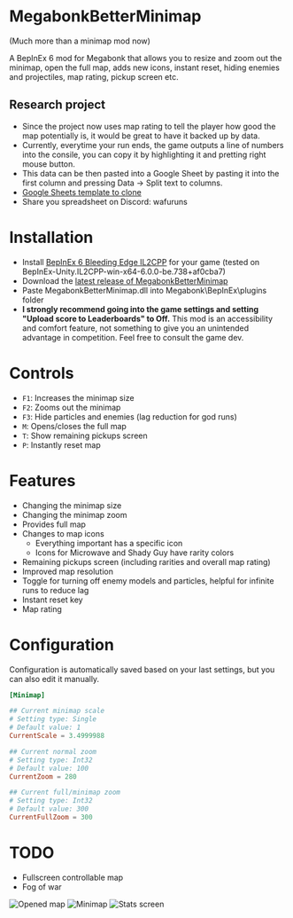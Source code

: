 # MegabonkBetterMinimap

(Much more than a minimap mod now)

A BepInEx 6 mod for Megabonk that allows you to resize and zoom out the minimap, open the full map, adds new icons, instant reset, hiding enemies and projectiles, map rating, pickup screen etc.

## Research project

-   Since the project now uses map rating to tell the player how good the map potentially is, it would be great to have it backed up by data.
-   Currently, everytime your run ends, the game outputs a line of numbers into the consile, you can copy it by highlighting it and pretting right mouse button.
-   This data can be then pasted into a Google Sheet by pasting it into the first column and pressing Data -> Split text to columns.
-   [Google Sheets template to clone](https://docs.google.com/spreadsheets/d/1g9hjzonZ7EyAw2dnt1n__JMNKmneXhfFAec5CB_US2U/edit?usp=sharing)
-   Share you spreadsheet on Discord: wafuruns

# Installation

-   Install [BepInEx 6 Bleeding Edge IL2CPP](https://builds.bepinex.dev/projects/bepinex_be) for your game (tested on BepInEx-Unity.IL2CPP-win-x64-6.0.0-be.738+af0cba7)
-   Download the [latest release of MegabonkBetterMinimap](https://github.com/WafuRuns/MegabonkBetterMinimap/releases/download/1.4.0/MegabonkBetterMinimap.dll)
-   Paste MegabonkBetterMinimap.dll into Megabonk\BepInEx\plugins folder
-   **I strongly recommend going into the game settings and setting "Upload score to Leaderboards" to Off.** This mod is an accessibility and comfort feature, not something to give you an unintended advantage in competition. Feel free to consult the game dev.

# Controls

-   `F1`: Increases the minimap size
-   `F2`: Zooms out the minimap
-   `F3`: Hide particles and enemies (lag reduction for god runs)
-   `M`: Opens/closes the full map
-   `T`: Show remaining pickups screen
-   `P`: Instantly reset map

# Features

-   Changing the minimap size
-   Changing the minimap zoom
-   Provides full map
-   Changes to map icons
    -   Everything important has a specific icon
    -   Icons for Microwave and Shady Guy have rarity colors
-   Remaining pickups screen (including rarities and overall map rating)
-   Improved map resolution
-   Toggle for turning off enemy models and particles, helpful for infinite runs to reduce lag
-   Instant reset key
-   Map rating

# Configuration

Configuration is automatically saved based on your last settings, but you can also edit it manually.

```toml
[Minimap]

## Current minimap scale
# Setting type: Single
# Default value: 1
CurrentScale = 3.4999988

## Current normal zoom
# Setting type: Int32
# Default value: 100
CurrentZoom = 280

## Current full/minimap zoom
# Setting type: Int32
# Default value: 300
CurrentFullZoom = 300
```

# TODO

-   Fullscreen controllable map
-   Fog of war

![Opened map](https://github.com/user-attachments/assets/552c3649-a2a6-43f6-a1d7-cff6f0a10b86)
![Minimap](https://github.com/user-attachments/assets/db8de967-48f2-44cc-92e6-f5fd08b318d4)
![Stats screen](https://github.com/user-attachments/assets/cdcb184d-07fc-4e62-9319-4203b1251202)
